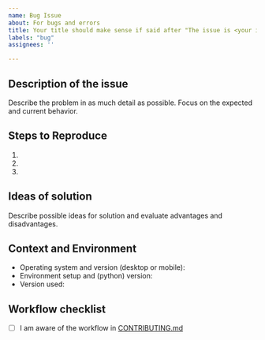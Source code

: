 ```yaml
---
name: Bug Issue
about: For bugs and errors 
title: Your title should make sense if said after "The issue is <your issue title>"
labels: "bug"
assignees: ''

---
```


## Description of the issue

Describe the problem in as much detail as possible.
Focus on the expected and current behavior. 

## Steps to Reproduce
1.
2.
3.

## Ideas of solution

Describe possible ideas for solution and evaluate advantages and disadvantages.

## Context and Environment
* Operating system and version (desktop or mobile):
* Environment setup and (python) version: 
* Version used: 

## Workflow checklist
- [ ] I am aware of the workflow in [CONTRIBUTING.md](https://github.com/rl-institut/super-repo/blob/develop/CONTRIBUTING.md)
